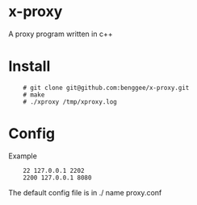 # x-proxy
A proxy program written in c++

# Install
```
	# git clone git@github.com:benggee/x-proxy.git
	# make 
	# ./xproxy /tmp/xproxy.log 
```

# Config

Example 
```
	22 127.0.0.1 2202
	2200 127.0.0.1 8080
```

The default config file is in ./  name proxy.conf
